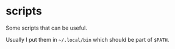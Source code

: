 # scripts

Some scripts that can be useful.

Usually I put them in `~/.local/bin` which should be part of `$PATH`.
